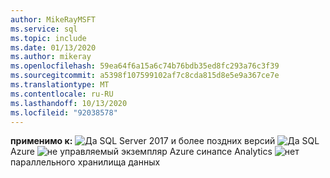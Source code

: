 ```yaml
---
author: MikeRayMSFT
ms.service: sql
ms.topic: include
ms.date: 01/13/2020
ms.author: mikeray
ms.openlocfilehash: 59ea64f6a15a6c74b76bdb35ed8fc293a76c3f39
ms.sourcegitcommit: a5398f107599102af7c8cda815d8e5e9a367ce7e
ms.translationtype: MT
ms.contentlocale: ru-RU
ms.lasthandoff: 10/13/2020
ms.locfileid: "92038578"
---
```

<Token>**применимо к:** ![ Да ](media/yes-icon.png) SQL Server 2017 и более поздних версий ![ Да ](media/yes-icon.png) SQL Azure ![ не управляемый экземпляр ](media/no-icon.png) Azure синапсе Analytics ![ нет ](media/no-icon.png) параллельного хранилища данных </Token>
